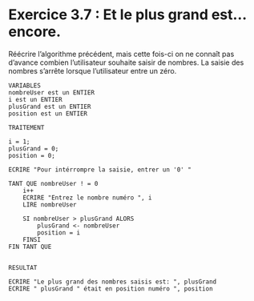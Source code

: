# Exercice 3.7 : Et le plus grand est… encore.

Réécrire l’algorithme précédent, mais cette fois-ci on ne connaît pas d’avance combien l’utilisateur souhaite saisir de nombres. La saisie des nombres s’arrête lorsque l’utilisateur entre un zéro.

```
VARIABLES
nombreUser est un ENTIER
i est un ENTIER
plusGrand est un ENTIER
position est un ENTIER

TRAITEMENT

i = 1;
plusGrand = 0;
position = 0;

ECRIRE "Pour intérrompre la saisie, entrer un '0' "

TANT QUE nombreUser ! = 0
	i++
	ECRIRE "Entrez le nombre numéro ", i
	LIRE nombreUser
	
	SI nombreUser > plusGrand ALORS
		plusGrand <- nombreUser
		position = i	
	FINSI
FIN TANT QUE		


RESULTAT

ECRIRE "Le plus grand des nombres saisis est: ", plusGrand
ECRIRE " plusGrand " était en position numéro ", position		
	
